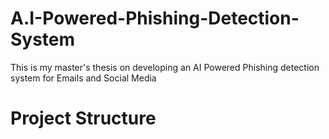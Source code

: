 # A.I-Powered-Phishing-Detection-System
This is my master's thesis on developing an AI Powered Phishing detection system for Emails and Social Media


# Project Structure
